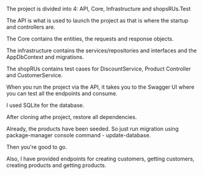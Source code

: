 The project is divided into 4: API, Core, Infrastructure and shopsRUs.Test

The API is what is used to launch the project as that is where the startup and controllers are.

The Core contains the entities, the requests and response objects.

The infrastructure contains the services/repositories and interfaces and the AppDbContext and migrations.

The shopRUs contains test cases for DiscountService, Product Controller and CustomerService.

When you run the project via the API, it takes you to the Swagger UI where you can test all the endpoints and consume.

I used SQLite for the database.

After cloning athe project, restore all dependencies.

Already, the products have been seeded. So just run migration using package-manager console command - update-database.

Then you're good to go.

Also, I have provided endpoints for creating customers, getting customers, creating products and getting products.

